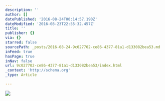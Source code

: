 ```yaml
---
description: ''
author: []
datePublished: '2016-08-24T00:14:57.190Z'
dateModified: '2016-08-23T22:55:32.457Z'
title: ''
publisher: {}
via: {}
starred: false
sourcePath: _posts/2016-08-24-9c027702-ce86-4377-81a1-d133082bea53.md
inFeed: true
hasPage: true
inNav: false
url: 9c027702-ce86-4377-81a1-d133082bea53/index.html
_context: 'http://schema.org'
_type: Article

---
```

![](https://the-grid-user-content.s3-us-west-2.amazonaws.com/c3d26cf0-ad45-49cf-b917-70476e0aeff6.jpg)
